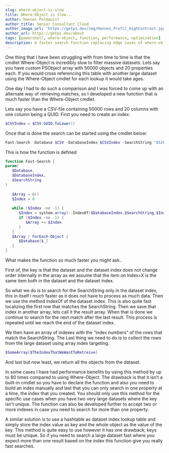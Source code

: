 ```yaml
---
slug: where-object-is-slow
title: Where-Object is slow...
author: Hannes Palmquist
author_title: Senior Consultant Cloud
author_image_url: 'https://getps.dev/img/Hannes_Profil_HighContrast.jpg'
author_url: https://getps.dev/about
tags: [powershell, where-object, function, performance, optimization]
description: A faster search function replacing edge cases of where-object
---
```


<div class="fb-share-button" 
data-href="https://getps.dev/blog/where-object-is-slow" 
data-layout="button" 
data-size="small">
</div>

One thing that I have been struggling with from time to time is that the cmdlet Where-Object is incredibly slow to filter massive datasets. Lets say you have custom PSObject array with 50000 objects and 20 properties each. If you would cross referencing this table with another large dataset using the Where-Object cmdlet for each lookup it would take ages.

One day I had to do such a comparison and I was forced to come up with an alternate way of retrieving matches, so I developed a new function that is much faster than the Where-Object cmdlet.

Lets say you have a CSV-file containing 50000 rows and 20 columns with one column being a QUID. First you need to create an index:

```powershell
$CSVIndex = $CSV.GUID.ToLower()
```

Once that is done the search can be started using the cmdlet below:

```powershell
Fast-Search -Database $CSV -DatabaseIndex $CSVIndex -SearchString "A52FB-...-27422"
```

This is how the function is defined

```powershell
function Fast-Search {
param(
   $Database,
   $DatabaseIndex,
   $SearchString
)
 
   $Array = @()
   $Index = 0
 
   while ($Index -ne -1) {
      $Index = system.array]::IndexOf($DatabaseIndex,$SearchString,$Index+1)
      if ($Index -ne -1) {
         $Array += $Index
      }
   }
   $Array | ForEach-Object {
      $Database[$_]
   }
}
```

What makes the function so much faster you might ask..

First of, the key is that the dataset and the dataset index does not change order internally in the array as we assume that the item on Index=X is the same item both in the dataset and the dataset index.

So what we do is to search for the SearchString only in the dataset index, this in itself i much faster as it does not have to process as much data. Then we use the method IndexOf of the dataset index. This is also quite fast localizing the first row that matches the SearchString. Then we save that index in another array, lets call it the result array. When that is done we continue to search for the next match after the last result. This process is repeated until we reach the end of the dataset index.

We then have an array of indexes with the “index numbers” of the rows that match the SearchString. The Last thing we need to do is to collect the rows from the large dataset using array index targeting.

```powershell
$SomeArray[$TheIndexThatWeWantToRetreive]
```

And last but now least, we return all the objects from the dataset.

In some cases I have had performance benefits by using this method by up to 80 times compared to using Where-Object. The drawback is that it isn’t a built-in cmdlet so you have to declare the function and also you need to build an index manually and last that you can only search in one property at a time, the index that you created. You should only use this method for the specific use cases when you have two very large datasets where the key isn’t unique. The function can also be developed further to accept two or more indexes in case you need to search for more than one property.

A similar solution is to use a hashtable as dataset index lookup table and simply store the index value as key and the whole object as the value of the key. This method is quite easy to use however it has one drawback; keys must be unique. So if you need to search a large dataset fast where you expect more than one result based on the index this function give you really fast searches.